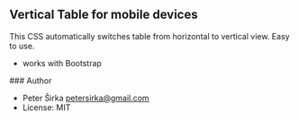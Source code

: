 ## Vertical Table for mobile devices

This CSS automatically switches table from horizontal to vertical view. Easy to use.

- works with Bootstrap

### Author

- Peter Širka <petersirka@gmail.com>
- License: MIT